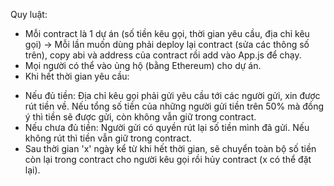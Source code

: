 Quy luật:
- Mỗi contract là 1 dự án (số tiền kêu gọi, thời gian yêu cầu, địa chỉ kêu gọi)
-> Mỗi lần muốn dùng phải deploy lại contract (sửa các thông số trên), copy abi và address của contract rồi add vào App.js để chạy.
- Mọi người có thể vào ủng hộ (bằng Ethereum) cho dự án. 
- Khi hết thời gian yêu cầu: 
+ Nếu đủ tiền: Địa chỉ kêu gọi phải gửi yêu cầu tới các người gửi, xin được rút tiền về. Nếu tổng số tiền của những người gửi tiền trên 50% mà đồng ý thì tiền sẽ được gửi, còn không vẫn giữ trong contract.
+ Nếu chưa đủ tiền: Người gửi có quyền rút lại số tiền mình đã gửi. Nếu không rút thì tiền vẫn giữ trong contract.
+ Sau thời gian 'x' ngày kể từ khi hết thời gian, sẽ chuyển toàn bộ số tiền còn lại trong contract cho người kêu gọi rồi hủy contract (x có thể đặt lại).
